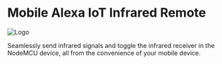 # Mobile Alexa IoT Infrared Remote
![Logo](https://i.imgur.com/4cKY3cP.jpeg)

Seamlessly send infrared signals and toggle the infrared receiver in the NodeMCU device, all from the convenience of your mobile device.